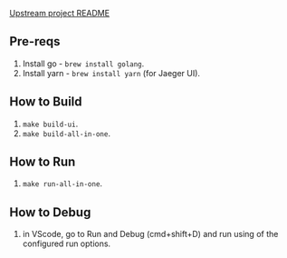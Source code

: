 [Upstream project README](https://github.com/jaegertracing/jaeger)

## Pre-reqs
1. Install go - `brew install golang`.
1. Install yarn - `brew install yarn` (for Jaeger UI).

## How to Build
1. `make build-ui`.
1. `make build-all-in-one`.

## How to Run
1. `make run-all-in-one`.

## How to Debug
1. in VScode, go to Run and Debug (cmd+shift+D) and run using of the configured run options.
